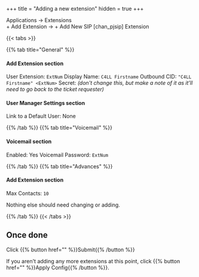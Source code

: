 +++
title = "Adding a new extension"
hidden = true
+++

Applications -> Extensions  
\+ Add Extension -> + Add New SIP \[chan_pjsip] Extension

{{< tabs >}}

{{% tab title="General" %}}

#### Add Extension section

User Extension: `ExtNum`
Display Name: `C4LL Firstname`
Outbound CID: `"C4LL Firstname" <ExtNum>`
Secret: *(don't change this, but make a note of it as it'll need to go back to the ticket requester)*

#### User Manager Settings section

Link to a Default User: None

{{% /tab %}}
{{% tab title="Voicemail" %}}

#### Voicemail section

Enabled: Yes
Voicemail Password: `ExtNum`

{{% /tab %}}
{{% tab title="Advances" %}}

#### Add Extension  section

Max Contacts: `10`

Nothing else should need changing or adding.

{{% /tab %}}
{{< /tabs >}}

## Once done

Click {{% button href="" %}}Submit{{% /button %}}

If you aren't adding any more extensions at this point, click {{% button href="" %}}Apply Config{{% /button %}}.
